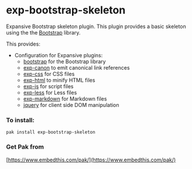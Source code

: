 exp-bootstrap-skeleton
===

Expansive Bootstrap skeleton plugin. This plugin provides a basic skeleton using the
the [Bootstrap](http://getbootstrap.com/) library.

This provides:

 * Configuration for Expansive plugins:
    * [bootstrap](http://getbootstrap.com/) for the Bootstrap library
    * [exp-canon](https://github.com/embedthis/exp-canon) to emit canonical link references
    * [exp-css](https://github.com/embedthis/exp-css) for CSS files
    * [exp-html](https://github.com/embedthis/exp-html) to minify HTML files
    * [exp-js](https://github.com/embedthis/exp-js) for script files
    * [exp-less](https://github.com/embedthis/exp-less) for Less files
    * [exp-markdown](https://github.com/embedthis/exp-markdown) for Markdown files
    * [jquery](https://github.com/jquery/jquery) for client side DOM manipulation

### To install:

    pak install exp-bootstrap-skeleton

### Get Pak from

[https://www.embedthis.com/pak/](https://www.embedthis.com/pak/)
